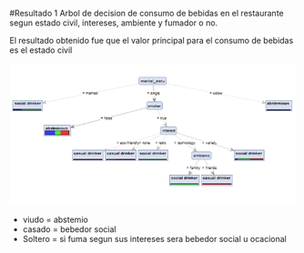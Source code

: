 #Resultado 1
Arbol de decision de consumo de bebidas en el restaurante segun estado civil, intereses, ambiente y fumador o no.

El resultado obtenido fue que el valor principal para el consumo de bebidas es el estado civil

![Arbol Consumo de Bebidas](https://github.com/riqueyan/uasb_analytics/blob/master/ConsumoBebidasArbol.png "Arbol Consumo de Bebidas")
 
 * viudo = abstemio
 * casado = bebedor social
 * Soltero = si fuma segun sus intereses sera bebedor social u ocacional
